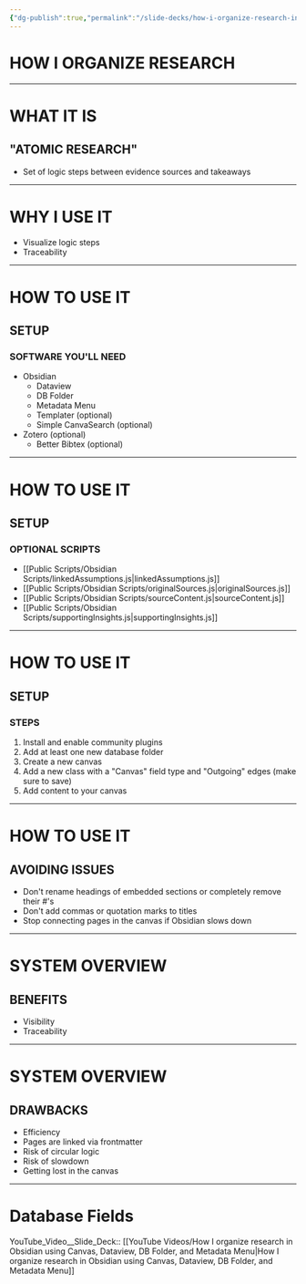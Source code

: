 ```yaml
---
{"dg-publish":true,"permalink":"/slide-decks/how-i-organize-research-in-obsidian-using-canvas-dataview-db-folder-and-metadata-menu/"}
---
```


# HOW I ORGANIZE RESEARCH
---
# WHAT IT IS
## "ATOMIC RESEARCH"
- Set of logic steps between evidence sources and takeaways <!-- element class="fragment" data-fragment-index="2" -->
---
# WHY I USE IT
- Visualize logic steps <!-- element class="fragment" data-fragment-index="1" -->
- Traceability <!-- element class="fragment" data-fragment-index="2" -->
---
# HOW TO USE IT
## SETUP
### SOFTWARE YOU'LL NEED
- Obsidian <!-- element class="fragment" data-fragment-index="1" -->
	- Dataview <!-- element class="fragment" data-fragment-index="2" -->
	- DB Folder <!-- element class="fragment" data-fragment-index="2" -->
	- Metadata Menu <!-- element class="fragment" data-fragment-index="2" -->
	- Templater (optional) <!-- element class="fragment" data-fragment-index="2" -->
	- Simple CanvaSearch (optional) <!-- element class="fragment" data-fragment-index="2" -->
- Zotero (optional)<!-- element class="fragment" data-fragment-index="3" -->
	- Better Bibtex (optional) <!-- element class="fragment" data-fragment-index="4" -->
---
# HOW TO USE IT
## SETUP
### OPTIONAL SCRIPTS
- [[Public Scripts/Obsidian Scripts/linkedAssumptions.js\|linkedAssumptions.js]] <!-- element class="fragment" data-fragment-index="1" -->
- [[Public Scripts/Obsidian Scripts/originalSources.js\|originalSources.js]] <!-- element class="fragment" data-fragment-index="1" -->
- [[Public Scripts/Obsidian Scripts/sourceContent.js\|sourceContent.js]] <!-- element class="fragment" data-fragment-index="1" -->
- [[Public Scripts/Obsidian Scripts/supportingInsights.js\|supportingInsights.js]] <!-- element class="fragment" data-fragment-index="1" -->
---
# HOW TO USE IT
## SETUP
### STEPS
1. Install and enable community plugins <!-- element class="fragment" data-fragment-index="1" -->
2. Add at least one new database folder <!-- element class="fragment" data-fragment-index="2" -->
3. Create a new canvas <!-- element class="fragment" data-fragment-index="3" -->
4. Add a new class with a "Canvas" field type and "Outgoing" edges (make sure to save) <!-- element class="fragment" data-fragment-index="4" -->
5. Add content to your canvas <!-- element class="fragment" data-fragment-index="5" -->
---
# HOW TO USE IT
## AVOIDING ISSUES
- Don't rename headings of embedded sections or completely remove their #'s <!-- element class="fragment" data-fragment-index="1" -->
- Don't add commas or quotation marks to titles <!-- element class="fragment" data-fragment-index="2" -->
- Stop connecting pages in the canvas if Obsidian slows down <!-- element class="fragment" data-fragment-index="3" -->
---
# SYSTEM OVERVIEW
## BENEFITS
- Visibility
- Traceability
---
# SYSTEM OVERVIEW
## DRAWBACKS
- Efficiency <!-- element class="fragment" data-fragment-index="1" -->
- Pages are linked via frontmatter <!-- element class="fragment" data-fragment-index="2" -->
- Risk of circular logic <!-- element class="fragment" data-fragment-index="3" -->
- Risk of slowdown <!-- element class="fragment" data-fragment-index="4" -->
- Getting lost in the canvas <!-- element class="fragment" data-fragment-index="5" -->
---
# Database Fields
YouTube_Video__Slide_Deck:: [[YouTube Videos/How I organize research in Obsidian using Canvas, Dataview, DB Folder, and Metadata Menu\|How I organize research in Obsidian using Canvas, Dataview, DB Folder, and Metadata Menu]]